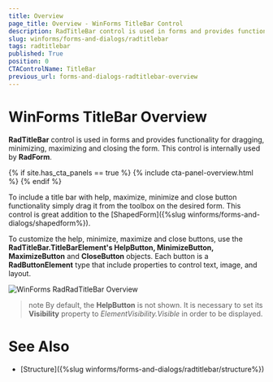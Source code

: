 ```yaml
---
title: Overview
page_title: Overview - WinForms TitleBar Control
description: RadTitleBar control is used in forms and provides functionality for dragging, minimizing, maximizing and closing the form. This control is internally used by RadForm.
slug: winforms/forms-and-dialogs/radtitlebar
tags: radtitlebar
published: True
position: 0
CTAControlName: TitleBar
previous_url: forms-and-dialogs-radtitlebar-overview
---
```


# WinForms TitleBar Overview
  
__RadTitleBar__ control is used in forms and provides functionality for dragging, minimizing, maximizing and closing the form. This control is internally used by  __RadForm__.

{% if site.has_cta_panels == true %}
{% include cta-panel-overview.html %}
{% endif %}    

To include a title bar with help, maximize, minimize and close button functionality simply drag it from the toolbox on the desired form. This control is great addition to the [ShapedForm]({%slug winforms/forms-and-dialogs/shapedform%}).      	

To customize the help, minimize, maximize and close buttons, use the __RadTitleBar.TitleBarElement's HelpButton, MinimizeButton, MaximizeButton__ and __CloseButton__ objects. Each button is a __RadButtonElement__ type that include properties to control text, image, and layout.

![WinForms RadRadTitleBar Overview](images/forms-and-dialogs-radtitlebar-overview001.png)

>note By default, the __HelpButton__ is not shown. It is necessary to set its __Visibility__ property to *ElementVisibility.Visible* in order to be displayed. 

# See Also

* [Structure]({%slug winforms/forms-and-dialogs/radtitlebar/structure%})	
